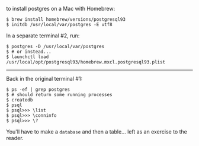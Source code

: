 

to install postgres on a Mac with Homebrew:

    $ brew install homebrew/versions/postgresql93
    $ initdb /usr/local/var/postgres -E utf8

In a separate terminal #2, run:

    $ postgres -D /usr/local/var/postgres
    $ # or instead...
    $ launchctl load /usr/local/opt/postgresql93/homebrew.mxcl.postgresql93.plist

----

Back in the original terminal #1:

    $ ps -ef | grep postgres
    $ # should return some running processes
    $ createdb
    $ psql
    $ psql>>> \list
    $ psql>>> \conninfo
    $ psql>>> \?

You'll have to make a `database` and then a table... left as an exercise to the reader.
